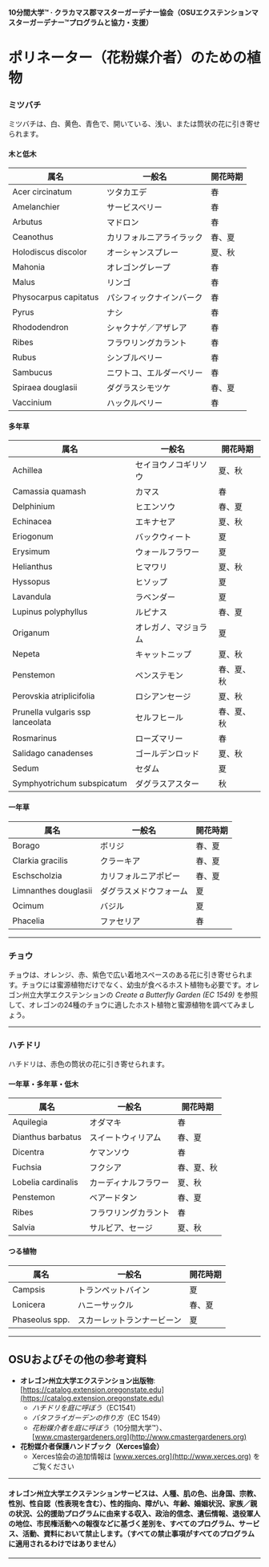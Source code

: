 #### 10分間大学™ · クラカマス郡マスターガーデナー協会（OSUエクステンションマスターガーデナー™プログラムと協力・支援）

# ポリネーター（花粉媒介者）のための植物

### ミツバチ

ミツバチは、白、黄色、青色で、開いている、浅い、または筒状の花に引き寄せられます。

#### 木と低木

| 属名                     | 一般名               | 開花時期              |
|--------------------------|----------------------|----------------------|
| Acer circinatum          | ツタカエデ           | 春                   |
| Amelanchier              | サービスベリー        | 春                   |
| Arbutus                  | マドロン              | 春                   |
| Ceanothus                | カリフォルニアライラック | 春、夏              |
| Holodiscus discolor      | オーシャンスプレー      | 夏、秋               |
| Mahonia                  | オレゴングレープ        | 春                   |
| Malus                    | リンゴ                | 春                   |
| Physocarpus capitatus    | パシフィックナインバーク | 春                  |
| Pyrus                    | ナシ                  | 春                   |
| Rhododendron             | シャクナゲ／アザレア     | 春                  |
| Ribes                    | フラワリングカラント     | 春                  |
| Rubus                    | シンブルベリー           | 春                  |
| Sambucus                 | ニワトコ、エルダーベリー  | 春                  |
| Spiraea douglasii        | ダグラスシモツケ        | 春、夏              |
| Vaccinium                | ハックルベリー          | 春                  |

#### 多年草

| 属名                           | 一般名                  | 開花時期              |
|---------------------------------|-------------------------|----------------------|
| Achillea                       | セイヨウノコギリソウ     | 夏、秋               |
| Camassia quamash               | カマス                  | 春                   |
| Delphinium                     | ヒエンソウ               | 春、夏               |
| Echinacea                      | エキナセア               | 夏、秋               |
| Eriogonum                      | バックウィート           | 夏                   |
| Erysimum                       | ウォールフラワー         | 夏                   |
| Helianthus                     | ヒマワリ                 | 夏、秋               |
| Hyssopus                       | ヒソップ                 | 夏                   |
| Lavandula                      | ラベンダー               | 夏                   |
| Lupinus polyphyllus            | ルピナス                 | 春、夏               |
| Origanum                       | オレガノ、マジョラム      | 夏                   |
| Nepeta                         | キャットニップ           | 夏、秋               |
| Penstemon                      | ペンステモン             | 春、夏、秋           |
| Perovskia atriplicifolia       | ロシアンセージ           | 夏、秋               |
| Prunella vulgaris ssp lanceolata | セルフヒール           | 春、夏、秋           |
| Rosmarinus                     | ローズマリー             | 春                   |
| Salidago canadenses            | ゴールデンロッド          | 夏、秋               |
| Sedum                          | セダム                   | 夏                   |
| Symphyotrichum subspicatum     | ダグラスアスター          | 秋                   |

#### 一年草

| 属名                | 一般名                 | 開花時期              |
|---------------------|------------------------|----------------------|
| Borago              | ボリジ                 | 春、夏               |
| Clarkia gracilis    | クラーキア             | 春、夏               |
| Eschscholzia        | カリフォルニアポピー   | 春、夏               |
| Limnanthes douglasii | ダグラスメドウフォーム | 夏                   |
| Ocimum              | バジル                 | 夏                   |
| Phacelia            | ファセリア             | 春                   |

---

### チョウ

チョウは、オレンジ、赤、紫色で広い着地スペースのある花に引き寄せられます。チョウには蜜源植物だけでなく、幼虫が食べるホスト植物も必要です。オレゴン州立大学エクステンションの *Create a Butterfly Garden (EC 1549)* を参照して、オレゴンの24種のチョウに適したホスト植物と蜜源植物を調べてみましょう。

---

### ハチドリ

ハチドリは、赤色の筒状の花に引き寄せられます。

#### 一年草・多年草・低木

| 属名                | 一般名               | 開花時期              |
|---------------------|----------------------|----------------------|
| Aquilegia           | オダマキ             | 春                   |
| Dianthus barbatus   | スイートウィリアム   | 春、夏               |
| Dicentra            | ケマンソウ           | 春                   |
| Fuchsia             | フクシア             | 春、夏、秋           |
| Lobelia cardinalis  | カーディナルフラワー | 夏、秋               |
| Penstemon           | ベアードタン         | 春、夏               |
| Ribes               | フラワリングカラント | 春                  |
| Salvia              | サルビア、セージ     | 夏、秋               |

#### つる植物

| 属名           | 一般名                 | 開花時期              |
|----------------|------------------------|----------------------|
| Campsis        | トランペットバイン      | 夏                   |
| Lonicera       | ハニーサックル          | 春、夏               |
| Phaseolus spp. | スカーレットランナービーン | 夏                |

---

## OSUおよびその他の参考資料

- **オレゴン州立大学エクステンション出版物**: [https://catalog.extension.oregonstate.edu](https://catalog.extension.oregonstate.edu)
    - *ハチドリを庭に呼ぼう*（EC1541）
    - *バタフライガーデンの作り方*（EC 1549）
    - *花粉媒介者を庭に呼ぼう*（10分間大学™）、[www.cmastergardeners.org](http://www.cmastergardeners.org)
- **花粉媒介者保護ハンドブック（Xerces協会）**
    - Xerces協会の追加情報は [www.xerces.org](http://www.xerces.org) をご覧ください

---

#### オレゴン州立大学エクステンションサービスは、人種、肌の色、出身国、宗教、性別、性自認（性表現を含む）、性的指向、障がい、年齢、婚姻状況、家族／親の状況、公的援助プログラムに由来する収入、政治的信念、遺伝情報、退役軍人の地位、市民権活動への報復などに基づく差別を、すべてのプログラム、サービス、活動、資料において禁止します。（すべての禁止事項がすべてのプログラムに適用されるわけではありません）
---